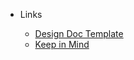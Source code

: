 <!-- _navbar.md -->

* Links

    * [Design Doc Template](template.md)
    * [Keep in Mind](tareas-proyecto.md)
